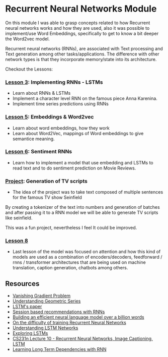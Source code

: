 # Recurrent Neural Networks Module

On this module I was able to grasp concepts related to how Recurrent neural networks works and how they are used, also it was possible to implement/use Word Embeddings, specifically to get to know a bit deeper the Word2vec model. 

Recurrent neural networks (RNNs), are associated with Text processing and Text generation among other tasks/applications. The difference with other network types is that they incorporate memory/state into its architecture. 

Checkout the Lessons:

### [Lesson 3](./l3_implementing_rnns_lstms): Implementing RNNs - LSTMs 

- Learn about RNNs & LSTMs
- Implement a character level RNN on the famous piece Anna Karenina. 
- Implement time series predictions using RNNs

### [Lesson 5](./l5_embeddings_word2vec): Embeddings & Word2vec

- Learn about word embeddings, how they work
- Learn about Word2Vec, mappings of Word embeddings to give semantice meaning.

### [Lesson 6](./l6_sentiment_rnns): Sentiment RNNs

- Learn how to implement a model that use embedding and LSTMs to read text and to do sentiment prediction on Movie Reviews. 

### [Project](./project-tv-script-generation): Generation of TV scripts

- The idea of the project was to take text composed of multiple sentences for the famous TV show Seinfield 

 By creating a tokenizer of the text into numbers and generation of batches and after passing it to a RNN model we will be able to generate TV scripts like seinfield. 

 This was a fun project, nevertheless I feel It could be improved. 

 ### [Lesson 8](./l8_attention)

- Last lesson of the model was focused on attention and how this kind of models are used as a combination of encoders/decoders, feedforward / rnns / transformer architectures that are being used on machine translation, caption generation, chatbots among others. 


## Resources

- [Vanishing Gradient Problem](https://en.wikipedia.org/wiki/Vanishing_gradient_problem)
- [Understanding Geometric Series](https://socratic.org/algebra/exponents-and-exponential-functions/geometric-sequences-and-exponential-functions)
- [LSTM's paper](http://www.bioinf.jku.at/publications/older/2604.pdf)
- [Session based recommendations with RNNs](https://arxiv.org/pdf/1511.06939.pdf)
- [Building an efficient neural language model over a billion words](https://engineering.fb.com/ml-applications/building-an-efficient-neural-language-model-over-a-billion-words/) 
- [On the difficulty of training Recurrent Neural Networks](https://arxiv.org/pdf/1211.5063.pdf)
- [Understanding LSTM Networks](http://colah.github.io/posts/2015-08-Understanding-LSTMs/)
- [Exploring LSTMs](http://blog.echen.me/2017/05/30/exploring-lstms/)
- [CS231n Lecture 10 - Recurrent Neural Networks, Image Captioning, LSTM](https://www.youtube.com/watch?v=iX5V1WpxxkY)
- [Learning Long Term Dependencies with RNN](http://www.cs.toronto.edu/~guerzhoy/321/lec/W09/rnn_gated.pdf)

